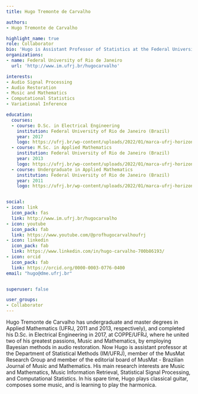 ```yaml
---
title: Hugo Tremonte de Carvalho

authors:
- Hugo Tremonte de Carvalho

highlight_name: true
role: Collaborator
bio: 'Hugo is Assistant Professor of Statistics at the Federal University of Rio de Janeiro (Brazil). He is member of the MusMat Research Group and editor of the MusMat - Brazilian Journal of Music and Mathematics. Hugo is also amateur classical guitarrist, composer and homebrewer.'
organizations:
- name: Federal University of Rio de Janeiro
  url: 'http://www.im.ufrj.br/hugocarvalho'

interests:
- Audio Signal Processing
- Audio Restoration
- Music and Mathematics
- Computational Statistics
- Variational Inference

education:
  courses:
  - course: D.Sc. in Electrical Engineering
    institution: Federal University of Rio de Janeiro (Brazil)
    year: 2017
    logo: https://ufrj.br/wp-content/uploads/2022/01/marca-ufrj-horizontal-positiva.png
  - course: M.Sc. in Applied Mathematics
    institution: Federal University of Rio de Janeiro (Brazil)
    year: 2013
    logo: https://ufrj.br/wp-content/uploads/2022/01/marca-ufrj-horizontal-positiva.png
  - course: Undergraduate in Applied Mathematics
    institution: Federal University of Rio de Janeiro (Brazil)
    year: 2011
    logo: https://ufrj.br/wp-content/uploads/2022/01/marca-ufrj-horizontal-positiva.png


social:
- icon: link
  icon_pack: fas
  link: http://www.im.ufrj.br/hugocarvalho
- icon: youtube
  icon_pack: fab
  link: https://www.youtube.com/@profhugocarvalhoufrj
- icon: linkedin
  icon_pack: fab
  link: https://www.linkedin.com/in/hugo-carvalho-700b86193/
- icon: orcid
  icon_pack: fab
  link: https://orcid.org/0000-0003-0776-0400
email: "hugo@dme.ufrj.br"


superuser: false

user_groups:
- Collaborator
---
```

Hugo Tremonte de Carvalho has undergraduate and master degrees in Applied Mathematics (UFRJ, 2011 and 2013, respectively), and completed his D.Sc. in Electrical Engineering in 2017, at COPPE/UFRJ, where he united two of his greatest passions, Music and Mathematics, by employing Bayesian methods in audio restoration. Now Hugo is assistant professor at the Department of Statistical Methods (IM/UFRJ), member of the MusMat Research Group and member of the editorial board of MusMat - Brazilian Journal of Music and Mathematics. His main research interests are Music and Mathematics, Music Information Retrieval, Statistical Signal Processing, and Computational Statistics. In his spare time, Hugo plays classical guitar, composes some music, and is learning to play the harmonica.

